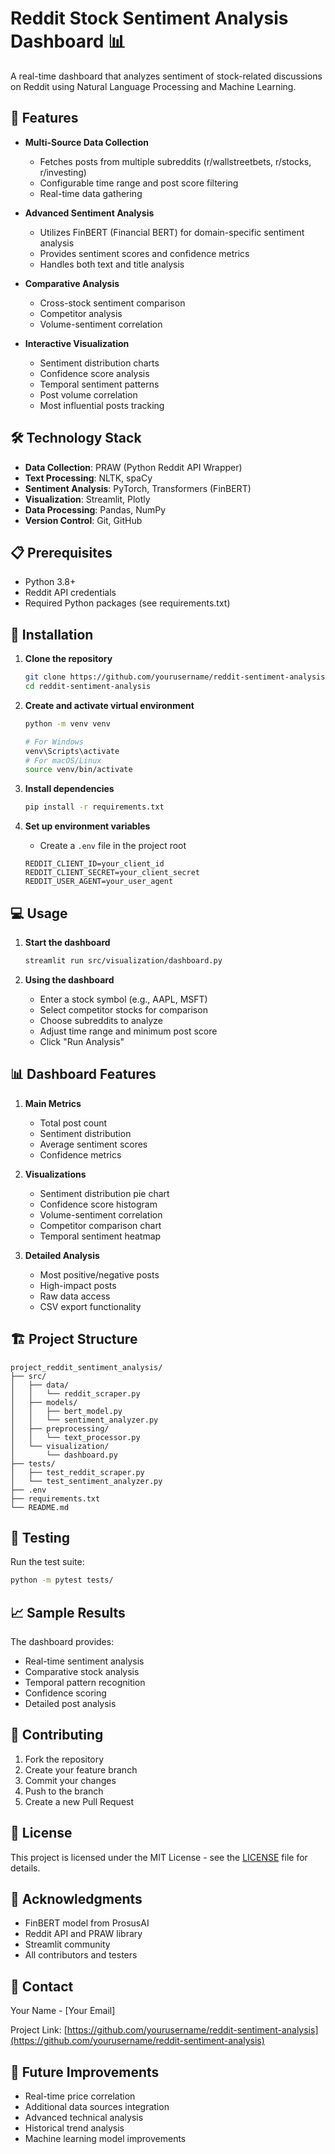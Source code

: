 # Reddit Stock Sentiment Analysis Dashboard 📊

A real-time dashboard that analyzes sentiment of stock-related discussions on Reddit using Natural Language Processing and Machine Learning.

## 🌟 Features

- **Multi-Source Data Collection**
  - Fetches posts from multiple subreddits (r/wallstreetbets, r/stocks, r/investing)
  - Configurable time range and post score filtering
  - Real-time data gathering

- **Advanced Sentiment Analysis**
  - Utilizes FinBERT (Financial BERT) for domain-specific sentiment analysis
  - Provides sentiment scores and confidence metrics
  - Handles both text and title analysis

- **Comparative Analysis**
  - Cross-stock sentiment comparison
  - Competitor analysis
  - Volume-sentiment correlation

- **Interactive Visualization**
  - Sentiment distribution charts
  - Confidence score analysis
  - Temporal sentiment patterns
  - Post volume correlation
  - Most influential posts tracking

## 🛠️ Technology Stack

- **Data Collection**: PRAW (Python Reddit API Wrapper)
- **Text Processing**: NLTK, spaCy
- **Sentiment Analysis**: PyTorch, Transformers (FinBERT)
- **Visualization**: Streamlit, Plotly
- **Data Processing**: Pandas, NumPy
- **Version Control**: Git, GitHub

## 📋 Prerequisites

- Python 3.8+
- Reddit API credentials
- Required Python packages (see requirements.txt)

## 🚀 Installation

1. **Clone the repository**
   ```bash
   git clone https://github.com/yourusername/reddit-sentiment-analysis.git
   cd reddit-sentiment-analysis
   ```

2. **Create and activate virtual environment**
   ```bash
   python -m venv venv
   
   # For Windows
   venv\Scripts\activate
   # For macOS/Linux
   source venv/bin/activate
   ```

3. **Install dependencies**
   ```bash
   pip install -r requirements.txt
   ```

4. **Set up environment variables**
   - Create a `.env` file in the project root
   ```env
   REDDIT_CLIENT_ID=your_client_id
   REDDIT_CLIENT_SECRET=your_client_secret
   REDDIT_USER_AGENT=your_user_agent
   ```

## 💻 Usage

1. **Start the dashboard**
   ```bash
   streamlit run src/visualization/dashboard.py
   ```

2. **Using the dashboard**
   - Enter a stock symbol (e.g., AAPL, MSFT)
   - Select competitor stocks for comparison
   - Choose subreddits to analyze
   - Adjust time range and minimum post score
   - Click "Run Analysis"

## 📊 Dashboard Features

1. **Main Metrics**
   - Total post count
   - Sentiment distribution
   - Average sentiment scores
   - Confidence metrics

2. **Visualizations**
   - Sentiment distribution pie chart
   - Confidence score histogram
   - Volume-sentiment correlation
   - Competitor comparison chart
   - Temporal sentiment heatmap

3. **Detailed Analysis**
   - Most positive/negative posts
   - High-impact posts
   - Raw data access
   - CSV export functionality

## 🏗️ Project Structure

```
project_reddit_sentiment_analysis/
├── src/
│   ├── data/
│   │   └── reddit_scraper.py
│   ├── models/
│   │   ├── bert_model.py
│   │   └── sentiment_analyzer.py
│   ├── preprocessing/
│   │   └── text_processor.py
│   └── visualization/
│       └── dashboard.py
├── tests/
│   ├── test_reddit_scraper.py
│   └── test_sentiment_analyzer.py
├── .env
├── requirements.txt
└── README.md
```

## 🧪 Testing

Run the test suite:
```bash
python -m pytest tests/
```

## 📈 Sample Results

The dashboard provides:
- Real-time sentiment analysis
- Comparative stock analysis
- Temporal pattern recognition
- Confidence scoring
- Detailed post analysis

## 🤝 Contributing

1. Fork the repository
2. Create your feature branch
3. Commit your changes
4. Push to the branch
5. Create a new Pull Request

## 📝 License

This project is licensed under the MIT License - see the [LICENSE](LICENSE) file for details.

## 🙏 Acknowledgments

- FinBERT model from ProsusAI
- Reddit API and PRAW library
- Streamlit community
- All contributors and testers

## 📧 Contact

Your Name - [Your Email]

Project Link: [https://github.com/yourusername/reddit-sentiment-analysis](https://github.com/yourusername/reddit-sentiment-analysis)

## 🚧 Future Improvements

- Real-time price correlation
- Additional data sources integration
- Advanced technical analysis
- Historical trend analysis
- Machine learning model improvements
